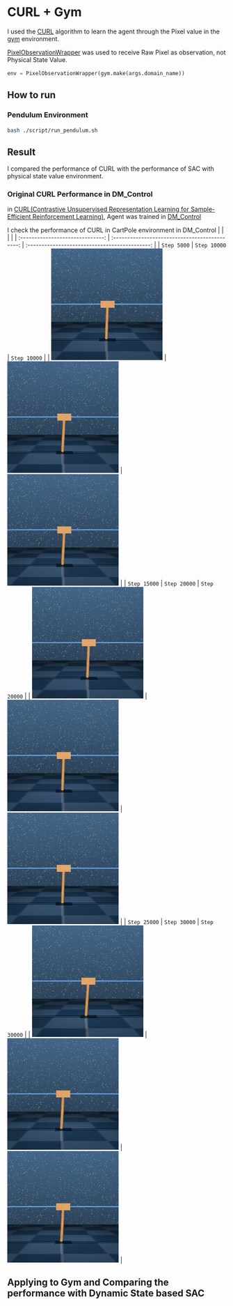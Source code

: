 # CURL + Gym

I used the [CURL](https://github.com/MishaLaskin/curl) algorithm to learn the agent through the Pixel value in the [gym](https://www.gymlibrary.dev/) environment.



[PixelObservationWrapper](https://www.gymlibrary.dev/api/wrappers/) was used to receive Raw Pixel as observation, not Physical State Value.
```python
env = PixelObservationWrapper(gym.make(args.domain_name))
```



## How to run
### Pendulum Environment
```bash
bash ./script/run_pendulum.sh
```





## Result
I compared the performance of CURL with the performance of SAC with physical state value environment.

### Original CURL Performance in DM_Control
in [CURL(Contrastive Unsupervised Representation Learning for Sample-Efficient Reinforcement Learning)](https://mishalaskin.github.io/curl/), 
Agent was trained in [DM_Control](https://github.com/deepmind/dm_control)


I check the performance of CURL in CartPole environment in DM_Control
|                                  |                                                |                                                |
| :------------------------------: | :--------------------------------------------: | :--------------------------------------------: |
|         `Step 5000`                |                 `Step 10000`                 |                   `Step 10000`                 |
| ![step5000](./img/5000_curl.gif)   |         ![step10000](./img/10000_curl.gif)   |         ![step10000](./img/10000_curl.gif)     |
|         `Step 15000`               |             `Step 20000`                     |             `Step 20000`                       |
| ![step15000](./img/15000_curl.gif) |    ![step20000](./img/20000_curl.gif)        |      ![step20000](./img/20000_curl.gif)        |
|         `Step 25000`               |              `Step 30000`                    |              `Step 30000`                      |
| ![step25000](./img/25000_curl.gif) |     ![step30000](./img/30000_curl.gif)       |          ![step30000](./img/30000_curl.gif)    |



## Applying to Gym and Comparing the performance with Dynamic State based SAC


